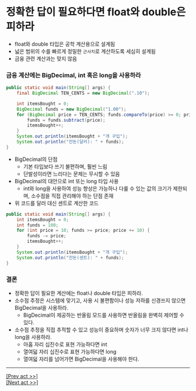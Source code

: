 # 정확한 답이 필요하다면 float와 double은 피하라
* float와 double 타입은 공학 계산용으로 설계됨
* 넓은 범위의 수를 빠르게 정밀한 `근사치`로 계산하도록 세심히 설계됨
* 금융 관련 계산과는 맞지 않음
### 금융 계산에는 BigDecimal, int 혹은 long을 사용하라
```java
public static void main(String[] args) {
    final BigDecimal TEN_CENTS = new BigDecimal(".10");

    int itemsBought = 0;
    BigDecimal funds = new BigDecimal("1.00");
    for (BigDecimal price = TEN_CENTS; funds.compareTo(price) >= 0; price = price.add(TEN_CENTS)) {
        funds = funds.subtract(price);
        itemsBought++;
    }
    System.out.println(itemsBought + "개 구입");
    System.out.println("잔돈(달러): " + funds);
}
```
* BigDecimal의 단점
    * 기본 타입보다 쓰기 불편하며, 훨씬 느림
    * 단발성이라면 느리다는 문제는 무시할 수 있음
* BigDecimal의 대안으로 int 또는 long 타입 사용
    * int와 long을 사용하여 성능 향상은 가능하나 다룰 수 있는 값의 크기가 제한되며, 소수점을 직접 관리해야 하는 단점 존재
* 위 코드를 달러 대신 센트로 계산한 코드
```java
public static void main(String[] args) {
    int itemsBought = 0;
    int funds = 100;
    for (int price = 10; funds >= price; price += 10) {
        funds -= price;
        itemsBought++;
    }
    System.out.println(itemsBought + "개 구입");
    System.out.println("잔돈(센트): " + funds);
}
```
### 결론
* 정확한 답이 필요한 계산에는 float나 double 타입은 피하라.
* 소수점 추정은 시스템에 맞기고, 사용 시 불편함이나 성능 저하를 신경쓰지 않으면 BigDecimal을 사용하라.
    * BigDecimal이 제공하는 반올림 모드를 사용하면 반올림을 완벽히 제어할 수 있다.
* 소수점 추정을 직접 추적할 수 있고 성능이 중요하며 숫자가 너무 크지 않다면 int나 long을 사용하라.
    * 아홉 자리 십진수로 표현 가능하다면 int
    * 열여덟 자리 십진수로 표현 가능하다면 long
    * 열여덟 자리를 넘어가면 BigDecimal을 사용해야 한다.
---
[[Prev act >>]](../act3/README.md)  
[[Next act >>]](../act5/README.md)